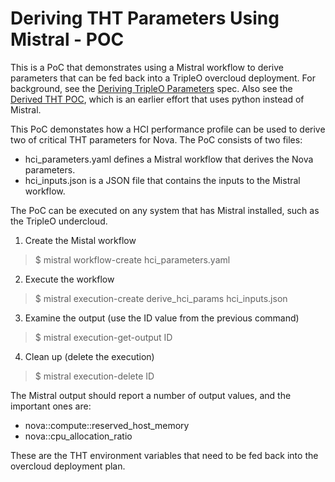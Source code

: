 Deriving THT Parameters Using Mistral - POC
===========================================

This is a PoC that demonstrates using a Mistral workflow to derive parameters
that can be fed back into a TripleO overcloud deployment. For background, see
the [Deriving TripleO Parameters](https://review.openstack.org/#/c/423304)
spec. Also see the [Derived THT
POC](https://github.com/fultonj/derived-tht-poc), which is an earlier effort
that uses python instead of Mistral.

This PoC demonstates how a HCI performance profile can be used to derive two
of critical THT parameters for Nova. The PoC consists of two files:
- hci_parameters.yaml defines a Mistral workflow that derives the Nova
parameters.
- hci_inputs.json is a JSON file that contains the inputs to the Mistral
workflow.

The PoC can be executed on any system that has Mistral installed, such as the
TripleO undercloud.
1. Create the Mistal workflow
>$ mistral workflow-create hci_parameters.yaml
2. Execute the workflow
>$ mistral execution-create derive_hci_params hci_inputs.json
3. Examine the output (use the ID value from the previous command)
>$ mistral execution-get-output ID 
4. Clean up (delete the execution)
>$ mistral execution-delete ID 

The Mistral output should report a number of output values, and the important
ones are:
- nova::compute::reserved_host_memory
- nova::cpu_allocation_ratio

These are the THT environment variables that need to be fed back into the
overcloud deployment plan.
